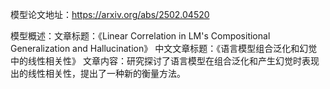 模型论文地址：https://arxiv.org/abs/2502.04520

模型概述：文章标题：《Linear Correlation in LM's Compositional Generalization and Hallucination》
中文文章标题：《语言模型组合泛化和幻觉中的线性相关性》
文章内容：研究探讨了语言模型在组合泛化和产生幻觉时表现出的线性相关性，提出了一种新的衡量方法。
